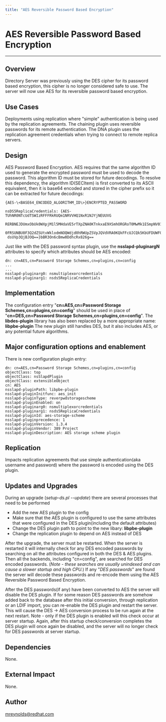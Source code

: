 ```yaml
---
title: "AES Reversible Password Based Encryption"
---
```


# AES Reversible Password Based Encryption
----------------

Overview
--------

Directory Server was previously using the DES cipher for its password based encryption, this cipher is no longer considered safe to use.  The server will now use AES for its reversible password based encryption.


Use Cases
---------

Deployments using replication where "simple" authentication is being used by the replication agreements.  The chaining plugin uses reversible passwords for its remote authentication.  The DNA plugin uses the replication agreement credentials when trying to connect to remote replica servers.


Design
------

AES Password Based Encryption.  AES requires that the same algorithm ID used to generate the encrypted password must be used to decode the password.  This algorithm ID must be stored for future decodings.  To resolve this dependency, the algorithm ID(SECItem) is first converted to its ASCII equivalent, then it is base64 encoded and stored in the cipher prefix so it can be extracted for future decodings:

    {AES-\<BASE64_ENCODED_ALGORITHM_ID\>}ENCRYPTED_PASSWORD

    nsDS5ReplicaCredentials: {AES-TUhNR0NTcUdTSWIzRFFFRkRUQm1NRVVHQ1NxR1NJYjNEUUVG
     RERBNEJDUmxObUk0WXpjM1l5MHdaVE5rTXpZNA0KTnkxaE9XSmhORGRoT0MwMk1ESmpNV014TUFBQ
     0FRSUNBU0F3Q2dZSUtvWklodmNOQWdjd0hRWUpZSVpJQVdVRA0KQkFFcUJCQk5KbUFDUWFOMHlITW
     dsUVp3QjBJOQ==}bBR3On6cBmw0DdhcRx826g==

Just like with the DES password syntax plugin, use the **nsslapd-pluginargN** attributes to specify which attributes should be AES encoded:

    dn: cn=AES,cn=Password Storage Schemes,cn=plugins,cn=config
    ...
    ...
    nsslapd-pluginarg0: nsmultiplexorcredentials
    nsslapd-pluginarg1: nsds5ReplicaCredentials


Implementation
--------------

The configuration entry "**cn=AES,cn=Password Storage Schemes,cn=plugins,cn=config**" should be used in place of "**cn=DES,cn=Password Storage Schemes,cn=plugins,cn=config**".  The **libdes-plugin** library has also been replaced by a more appropriate name:  **libpbe-plugin**  The new plugin still handles DES, but it also includes AES, or any potential future algorithms.


Major configuration options and enablement
------------------------------------------

There is new configuration plugin entry:

    dn: cn=AES,cn=Password Storage Schemes,cn=plugins,cn=config
    objectClass: top
    objectClass: nsSlapdPlugin
    objectClass: extensibleObject
    cn: AES
    nsslapd-pluginPath: libpbe-plugin
    nsslapd-pluginInitfunc: aes_init
    nsslapd-pluginType: reverpwdstoragescheme
    nsslapd-pluginEnabled: on
    nsslapd-pluginarg0: nsmultiplexorcredentials
    nsslapd-pluginarg1: nsds5ReplicaCredentials
    nsslapd-pluginId: aes-storage-scheme
    nsslapd-pluginprecedence: 1
    nsslapd-pluginVersion: 1.3.4
    nsslapd-pluginVendor: 389 Project
    nsslapd-pluginDescription: AES storage scheme plugin


Replication
-----------

Impacts replication agreements that use simple authentication(aka username and password) where the password is encoded using the DES plugin.


Updates and Upgrades
--------------------

During an upgrade (*setup-ds.pl --update*) there are several processes that need to be performed

   - Add the new AES plugin to the config
   - Make sure that the AES plugin is configured to use the same attributes that were configured in the DES plugin(including the default attributes)
   - Change the DES plugin path to point to the new libary: **libpbe-plugin**
   - Change the replication plugin to depend on AES instead of DES

After the upgrade, the server must be restarted.  When the server is restarted it will internally check for any DES encoded passwords by searching on all the attributes configured in both the DES & AES plugins.  Then all the backends, including "cn=config", are searched for DES encoded passwords.  (*Note - these searches are usually unindexed and can cause a slower startup and high CPU.*)  If any "*DES passwords*" are found the server will decode these passwords and re-encode them using the AES Reversible Password Based Encryption.

After the DES passwords(if any) have been converted to AES the server will disable the DES plugin.  If for some reason DES passwords are somehow added back to the database after this initial conversion, through replication or an LDIF import, you can re-enable the DES plugin and restart the server.  This will cause the DES -> AES conversion process to be run again at the next restart.  Note - only if the DES plugin is enabled will this check occur at server startup.  Again, after this startup check/conversion completes the DES plugin will once again be disabled, and the server will no longer check for DES passwords at server startup.


Dependencies
------------

None.

External Impact
---------------

None.

Author
------

<mreynolds@redhat.com>

